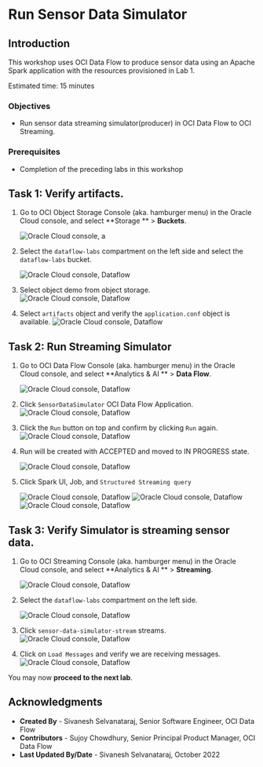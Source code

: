 # Run Sensor Data Simulator

## Introduction

This workshop uses OCI Data Flow to produce sensor data using an Apache Spark application with the resources provisioned in Lab 1.

Estimated time: 15 minutes

### Objectives

* Run sensor data streaming simulator(producer) in OCI Data Flow to OCI Streaming.

### Prerequisites

* Completion of the preceding labs in this workshop

## Task 1: Verify artifacts.

1. Go to OCI Object Storage Console (aka. hamburger menu) in the Oracle Cloud console, and select **Storage ** &gt; **Buckets**.

   ![Oracle Cloud console, a](images/object-storage-menu.png " ")

2. Select the ```dataflow-labs``` compartment on the left side and select the ```dataflow-labs``` bucket.

   ![Oracle Cloud console, Dataflow](images/object-storage-bucket.png " ")

3. Select object demo from object storage.
   ![Oracle Cloud console, Dataflow](images/demo-object.png " ")

4. Select ```artifacts``` object and verify the ```application.conf``` object is available.
   ![Oracle Cloud console, Dataflow](images/artifacts-object.png " ")

## Task 2: Run Streaming Simulator

1. Go to OCI Data Flow Console (aka. hamburger menu) in the Oracle Cloud console, and select **Analytics & AI ** &gt; **Data Flow**.

   ![Oracle Cloud console, Dataflow](images/dataflow-menu.png " ")

2. Click ```SensorDataSimulator``` OCI Data Flow Application.
   ![Oracle Cloud console, Dataflow](images/sensor-data-simulator.png " ")

3. Click the ```Run``` button on top and confirm by clicking ```Run``` again.
   ![Oracle Cloud console, Dataflow](images/sensor-data-simulator-run.png " ")

4. Run will be created with ACCEPTED and moved to IN PROGRESS state.

   ![Oracle Cloud console, Dataflow](images/simulator-progress.png " ")

6. Click Spark UI, Job, and ```Structured Streaming query```

   ![Oracle Cloud console, Dataflow](images/streaming-jobs.png " ")
   ![Oracle Cloud console, Dataflow](images/spark-ui-streaming-query.png " ")
   ![Oracle Cloud console, Dataflow](images/streaming-ui.png " ")

## Task 3: Verify Simulator is streaming sensor data.

1. Go to OCI Streaming Console (aka. hamburger menu) in the Oracle Cloud console, and select **Analytics & AI ** &gt; **Streaming**.

   ![Oracle Cloud console, Dataflow](images/streaming-menu.png " ")

2. Select the ```dataflow-labs``` compartment on the left side.

   ![Oracle Cloud console, Dataflow](images/stream.png " ")

3. Click ```sensor-data-simulator-stream``` streams.
   ![Oracle Cloud console, Dataflow](images/stream-details.png " ")

4. Click on ```Load Messages``` and verify we are receiving messages.
   ![Oracle Cloud console, Dataflow](images/stream-message.png " ")

You may now **proceed to the next lab**.

## Acknowledgments
- **Created By** -  Sivanesh Selvanataraj, Senior Software Engineer, OCI Data Flow
- **Contributors** - Sujoy Chowdhury, Senior Principal Product Manager, OCI Data Flow
- **Last Updated By/Date** - Sivanesh Selvanataraj, October 2022
